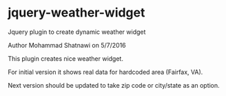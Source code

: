 # jquery-weather-widget
Jquery plugin to create dynamic weather widget

Author Mohammad Shatnawi on 5/7/2016

This plugin creates nice weather widget.

For initial version it shows real data for hardcoded area (Fairfax, VA).

Next version should be updated to take zip code or city/state as an option.
